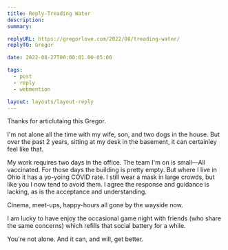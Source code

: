 ```yaml
---
title: Reply-Treading Water
description:
summary:

replyURL: https://gregorlove.com/2022/08/treading-water/
replyTO: Gregor

date: 2022-08-27T00:00:01.00-05:00

tags:
  - post
  - reply
  - webmention

layout: layouts/layout-reply
---
```

Thanks for articlutaing this Gregor.

I'm not alone all the time with my wife, son, and two dogs in the house. But over the past 2 years, sitting at my desk in the basement, it can certainley feel like that.

My work requires two days in the office.  The team I'm on is small—All vaccinated. For those days the building is pretty empty. But where I live in Ohio it has a yo-yoing COVID rate.  I still wear a mask in large crowds, but like you I now tend to avoid them.  I agree the response and guidance is lacking, as is the acceptance and understanding.

Cinema, meet-ups, happy-hours all gone by the wayside now.

I am lucky to have enjoy the occasional game night with friends (who share the same concerns) which refills that social battery for a while.

You're not alone. And it can, and will, get better.